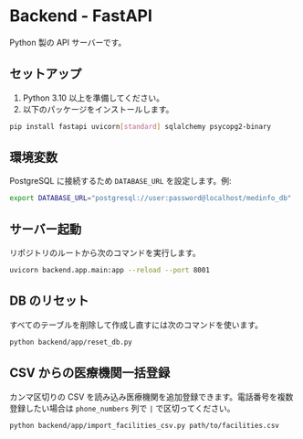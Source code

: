 # Backend - FastAPI

Python 製の API サーバーです。

## セットアップ

1. Python 3.10 以上を準備してください。
2. 以下のパッケージをインストールします。

```bash
pip install fastapi uvicorn[standard] sqlalchemy psycopg2-binary
```

## 環境変数

PostgreSQL に接続するため `DATABASE_URL` を設定します。例:

```bash
export DATABASE_URL="postgresql://user:password@localhost/medinfo_db"
```

## サーバー起動

リポジトリのルートから次のコマンドを実行します。

```bash
uvicorn backend.app.main:app --reload --port 8001
```

## DB のリセット

すべてのテーブルを削除して作成し直すには次のコマンドを使います。

```bash
python backend/app/reset_db.py
```

## CSV からの医療機関一括登録

カンマ区切りの CSV を読み込み医療機関を追加登録できます。電話番号を複数登録したい場合は `phone_numbers` 列で `|` で区切ってください。

```bash
python backend/app/import_facilities_csv.py path/to/facilities.csv
```
